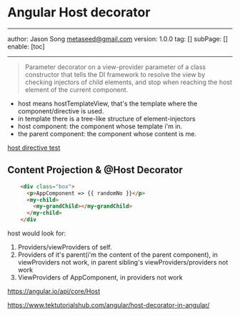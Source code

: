 # Angular Host decorator
---
author: Jason Song <metaseed@gmail.com>
version: 1.0.0
tag: []
subPage: []
enable: [toc]

---
> Parameter decorator on a view-provider parameter of a class constructor that tells the DI framework to resolve the view by checking injectors of child elements, and stop when reaching the host element of the current component.

* host means hostTemplateView, that's the template where the component/directive is used.
* in template there is a tree-like structure of element-injectors
* host component: the component whose template i'm in.
* the parent component: the component whose content is me.

[host directive test](https://stackblitz.com/edit/angular-ivy-aeuedh)

## Content Projection & @Host Decorator
```html
    <div class="box">
      <p>AppComponent => {{ randomNo }}</p>
      <my-child>
        <my-grandChild></my-grandChild>
      </my-child>
    </div

```
host would look for:
1. Providers/viewProviders of self.
1. Providers of it's parent(i'm the content of the parent component), in viewProviders not work, in parent sibling's viewProviders/providers not work
1. ViewProviders of AppComponent, in providers not work

https://angular.io/api/core/Host

https://www.tektutorialshub.com/angular/host-decorator-in-angular/